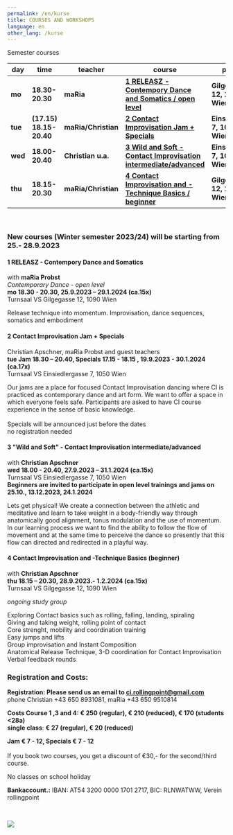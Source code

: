 ```yaml
---
permalink: /en/kurse
title: COURSES AND WORKSHOPS
language: en
other_lang: /kurse
---
```

Semester courses 

| day     | time                    | teacher             | course                                                                   | place                         |
| ------- | ----------------------- | ------------------- | ------------------------------------------------------------------------ | ----------------------------- |
| **mo**  | **18.30-20.30**         | **maRia**           | **[1 RELEASZ - Contempory Dance and Somatics / open level](#mo)**        | **Gilgegasse 12, 1090 Wien**  |
| **tue** | **(17.15) 18.15-20.40** | **maRia/Christian** | [](#mie)**[2 Contact Improvisation Jam + Specials](#di)**                | **Einsiedlerg. 7, 1050 Wien** |
| **wed** | **18.00-20.40**         | **Christian u.a.**  | **[3 Wild and Soft - Contact Improvisation intermediate/advanced](#mi)** | **Einsiedlerg. 7, 1050 Wien** |
| **thu** | **18.15-20.30**         | **maRia/Christian** | **[4 Contact Improvisation and -Technique Basics  / beginner](#do)**     | **Gilgegasse 12, 1090 Wien**  |

&nbsp;

### New courses (Winter semester 2023/24) will be starting from 25.- 28.9.2023

<div class="named-anchor" id="mo"></div>

#### 1 RELEASZ - Contempory Dance and Somatics

with **maRia Probst**\
*Contemporary Dance* - *open level*\
**mo 18.30 - 20.30, 25.9.2023 – 29.1.2024 (ca.15x)**\
Turnsaal VS Gilgegasse 12, 1090 Wien

Release technique into momentum. Improvisation, dance sequences, somatics and embodiment

<div class="named-anchor" id="di"></div>

#### 2 Contact Improvisation Jam + Specials

Christian Apschner, maRia Probst and guest teachers\
**tue Jam 18.30 – 20.40, Specials 17.15 - 18.15 , 19.9.2023 - 30.1.2024 (ca.17x)**\
Turnsaal VS Einsiedlergasse 7, 1050 Wien

Our jams are a place for focused Contact Improvisation dancing where CI is practiced as contemporary dance and art form. We want to offer a space in which everyone feels safe. Participants are asked to have CI course experience in the sense of basic knowledge.\
\
Specials will be announced just before the dates\
no registration needed

<div class="named-anchor" id="mi"></div>

#### 3 "Wild and Soft" - **Contact Improvisation  intermediate/advanced**

with **Christian Apschner**\
**wed 18.00 - 20.40, 27.9.2023 – 31.1.2024 (ca.15x)**\
Turnsaal VS Einsiedlergasse 7, 1050 Wien\
**Beginners are invited to participate in open level trainings and jams on**\
**25.10., 13.12.2023, 24.1.2024**

Lets get physical! We create a connection between the athletic and meditative and learn to take weight in a body-friendly way through anatomically good alignment, tonus modulation and the use of momentum. In our learning process we want to find the ability to follow the flow of movement and at the same time to perceive the dance so presently that this flow can directed and redirected in a playful way.

<div class="named-anchor" id="do"></div>

#### 4 Contact Improvisation and -Technique Basics (beginner)

with **Christian Apschner**\
**thu 18.15 – 20.30, 28.9.2023.- 1.2.2024 (ca.15x)**\
Turnsaal VS Gilgegasse 12, 1090 Wien

*ongoing study group*

Exploring Contact basics such as rolling, falling, landing, spiraling\
Giving and taking weight, rolling point of contact\
Core strenght, mobility and coordination training\
Easy jumps and lifts\
Group improvisation and Instant Composition\
Anatomical Release Technique, 3-D coordination for Contact Improvisation\
Verbal feedback rounds

### **Registration and Costs:**

**Registration: Please send us an email to ci.rollingpoint@gmail.com**\
phone Christian +43 650 8931081, maRia +43 650 9510814

**Costs Course 1 ,3 and 4: € 250 (regular), € 210 (reduced), € 170 (students <28a)**\
**single class**: **€ 27 (regular), € 20 (reduced)**

**Jam € 7 - 12, Specials € 7 - 12**\
\
If you book two courses, you get a discount of €30,- for the second/third course.

No classes on school holiday

**Bankaccount.:** IBAN: AT54 3200 0000 1701 2717, BIC: RLNWATWW, Verein rollingpoint

&nbsp;

![](/assets/uploads/img_0197.jpg)